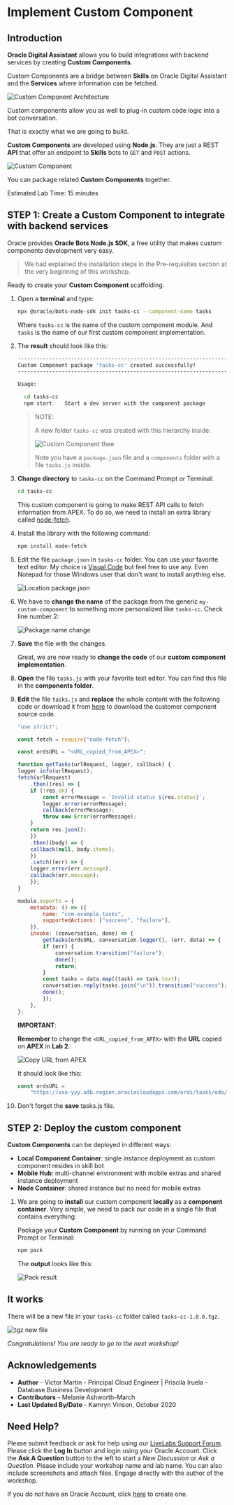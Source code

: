 # Implement Custom Component

## Introduction

**Oracle Digital Assistant** allows you to build integrations with backend services by creating **Custom Components**.

Custom Components are a bridge between **Skills** on Oracle Digital Assistant and the **Services** where information can be fetched.

![Custom Component Architecture](./images/oda_cc_architecture.png)

Custom components allow you as well to plug-in custom code logic into a bot conversation.

That is exactly what we are going to build.

**Custom Components** are developed using **Node.js**. They are just a REST **API** that offer an endpoint to **Skills** bots to `GET` and `POST` actions.

![Custom Component](./images/oda_cc.png)

You can package related **Custom Components** together.

Estimated Lab Time: 15 minutes

## **STEP 1**: Create a Custom Component to integrate with backend services

Oracle provides **Oracle Bots Node.js SDK**, a free utility that makes custom components development very easy.

> We had explained the installation steps in the Pre-requisites section at the very beginning of this workshop.

Ready to create your **Custom Component** scaffolding.

1. Open a **terminal** and type:

    ```bash
    npx @oracle/bots-node-sdk init tasks-cc --component-name tasks
      ```

    Where `tasks-cc` is the name of the custom component module. And `tasks` is the name of our first custom component implementation.

2. The **result** should look like this:

    ```bash
    ---------------------------------------------------------------------
    Custom Component package 'tasks-cc' created successfully!
    ---------------------------------------------------------------------

    Usage:

      cd tasks-cc
      npm start    Start a dev server with the component package
    ```

    > NOTE:
    >
    > A new folder `tasks-cc` was created with this hierarchy inside:
    >
    > ![Custom Component thee](./images/node_tree.png)
    >
    > Note you have a `package.json` file and a `components` folder with a file `tasks.js` inside.

3. **Change directory** to `tasks-cc` on the Command Prompt or Terminal:

    ```bash
    cd tasks-cc
    ```

    This custom component is going to make REST API calls to fetch information from APEX. To do so, we need to install an extra library called [node-fetch](https://www.npmjs.com/package/node-fetch).

4. Install the library with the following command:

    ```bash
    npm install node-fetch
    ```

5. Edit the file `package.json` in `tasks-cc` folder. You can use your favorite text editor. My choice is [Visual Code](https://code.visualstudio.com/) but feel free to use any. Even Notepad for those Windows user that don't want to install anything else.

    ![Location package.json](./images/node_package_json.png)

6. We have to **change the name** of the package from the generic `my-custom-component` to something more personalized like `tasks-cc`. Check line number 2:

    ![Package name change](./images/package_name_change.png)

7. **Save** the file with the changes.

    Great, we are now ready to **change the code** of our **custom component implementation**.

8. **Open** the file `tasks.js` with your favorite text editor. You can find this file in the **components folder**.

9. **Edit** the file `tasks.js` and **replace** the whole content with the following code or download it from [here](files/tasks.js) to download the customer component source code.

    ```javascript
    "use strict";

    const fetch = require("node-fetch");

    const ordsURL = "<URL_copied_from_APEX>";

    function getTasks(urlRequest, logger, callback) {
    logger.info(urlRequest);
    fetch(urlRequest)
        .then((res) => {
        if (!res.ok) {
            const errorMessage = `Invalid status ${res.status}`;
            logger.error(errorMessage);
            callback(errorMessage);
            throw new Error(errorMessage);
        }
        return res.json();
        })
        .then((body) => {
        callback(null, body.items);
        })
        .catch((err) => {
        logger.error(err.message);
        callback(err.message);
        });
    }

    module.exports = {
        metadata: () => ({
            name: "com.example.tasks",
            supportedActions: ["success", "failure"],
        }),
        invoke: (conversation, done) => {
            getTasks(ordsURL, conversation.logger(), (err, data) => {
            if (err) {
                conversation.transition("failure");
                done();
                return;
            }
            const tasks = data.map((task) => task.text);
            conversation.reply(tasks.join("\n")).transition("success");
            done();
            });
        },
    };
    ```

    **IMPORTANT**:

    **Remember** to change the `<URL_copied_from_APEX>` with the **URL** copied on **APEX** in **Lab 2**.

    ![Copy URL from APEX](./images/apex_copy_url.png)

    It should look like this:

    ```javascript
    const ordsURL =
        "https://xxx-yyy.adb.region.oraclecloudapps.com/ords/tasks/oda/tasks/";
    ```

10. Don't forget the **save** tasks.js file.

## **STEP 2**: Deploy the custom component

**Custom Components** can be deployed in different ways:

- **Local Component Container**: single instance deployment as custom component resides in skill bot
- **Mobile Hub**: multi-channel environment with mobile extras and shared instance deployment
- **Node Container**: shared instance but no need for mobile extras

1. We are going to **install** our custom component **locally** as a **component container**. Very simple, we need to pack our code in a single file that contains everything:

    Package your **Custom Component** by running on your Command Prompt or Terminal:

    ```bash
    npm pack
    ```

    The **output** looks like this:

    ![Pack result](./images/node_result.png)

## It works

There will be a new file in your `tasks-cc` folder called `tasks-cc-1.0.0.tgz`.

![tgz new file](./images/node_tgz_file.png)

*Congratulations! You are ready to go to the next workshop!*

## **Acknowledgements**

- **Author** - Victor Martin - Principal Cloud Engineer | Priscila Iruela - Database Business Development
- **Contributors** - Melanie Ashworth-March
- **Last Updated By/Date** - Kamryn Vinson, October 2020

## Need Help?
Please submit feedback or ask for help using our [LiveLabs Support Forum](https://community.oracle.com/tech/developers/categories/livelabsdiscussions). Please click the **Log In** button and login using your Oracle Account. Click the **Ask A Question** button to the left to start a *New Discussion* or *Ask a Question*.  Please include your workshop name and lab name.  You can also include screenshots and attach files.  Engage directly with the author of the workshop.

If you do not have an Oracle Account, click [here](https://profile.oracle.com/myprofile/account/create-account.jspx) to create one.